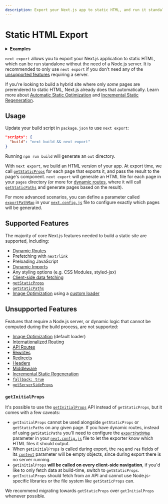 ```yaml
---
description: Export your Next.js app to static HTML, and run it standalone without the need of a Node.js server.
---
```


# Static HTML Export

<details>
  <summary><b>Examples</b></summary>
  <ul>
    <li><a href="https://github.com/vercel/next.js/tree/canary/examples/with-static-export">Static Export</a></li>
  </ul>
</details>

`next export` allows you to export your Next.js application to static HTML, which can be run standalone without the need of a Node.js server. It is recommended to only use `next export` if you don't need any of the [unsupported features](#unsupported-features) requiring a server.

If you're looking to build a hybrid site where only _some_ pages are prerendered to static HTML, Next.js already does that automatically. Learn more about [Automatic Static Optimization](/docs/advanced-features/automatic-static-optimization.md) and [Incremental Static Regeneration](/docs/basic-features/data-fetching.md#incremental-static-regeneration).

## Usage

Update your build script in `package.json` to use `next export`:

```json
"scripts": {
  "build": "next build && next export"
}
```

Running `npm run build` will generate an `out` directory.

With `next export`, we build an HTML version of your app. At export time, we call [`getStaticProps`](/docs/basic-features/data-fetching.md#getstaticprops-static-generation) for each page that exports it, and pass the result to the page's component. `next export` will generate an HTML file for each page in your `pages` directory (or more for [dynamic routes](/docs/routing/dynamic-routes.md), where it will call [`getStaticPaths`](/docs/basic-features/data-fetching.md#getstaticpaths-static-generation) and generate pages based on the result).

For more advanced scenarios, you can define a parameter called [`exportPathMap`](/docs/api-reference/next.config.js/exportPathMap.md) in your [`next.config.js`](/docs/api-reference/next.config.js/introduction.md) file to configure exactly which pages will be generated.

## Supported Features

The majority of core Next.js features needed to build a static site are supported, including:

- [Dynamic Routes](/docs/routing/dynamic-routes.md)
- Prefetching with `next/link`
- Preloading JavaScript
- [Dynamic Imports](/docs/advanced-features/dynamic-import.md)
- Any styling options (e.g. CSS Modules, styled-jsx)
- [Client-side data fetching](/docs/basic-features/data-fetching.md#fetching-data-on-the-client-side)
- [`getStaticProps`](/docs/basic-features/data-fetching.md#getstaticprops-static-generation)
- [`getStaticPaths`](/docs/basic-features/data-fetching.md#getstaticpaths-static-generation)
- [Image Optimization](/docs/basic-features/image-optimization.md) using a [custom loader](/docs/basic-features/image-optimization.md#loader)

## Unsupported Features

Features that require a Node.js server, or dynamic logic that cannot be computed during the build process, are not supported:

- [Image Optimization](/docs/basic-features/image-optimization.md) (default loader)
- [Internationalized Routing](/docs/advanced-features/i18n-routing.md)
- [API Routes](/docs/api-routes/introduction.md)
- [Rewrites](/docs/api-reference/next.config.js/rewrites.md)
- [Redirects](/docs/api-reference/next.config.js/redirects.md)
- [Headers](/docs/api-reference/next.config.js/headers.md)
- [Middleware](/docs/middleware.md)
- [Incremental Static Regeneration](/docs/basic-features/data-fetching.md#incremental-static-regeneration)
- [`fallback: true`](/docs/basic-features/data-fetching.md#fallback-true)
- [`getServerSideProps`](/docs/basic-features/data-fetching.md#getserversideprops-server-side-rendering)

### `getInitialProps`

It's possible to use the [`getInitialProps`](/docs/api-reference/data-fetching/getInitialProps.md) API instead of `getStaticProps`, but it comes with a few caveats:

  - `getInitialProps` cannot be used alongside `getStaticProps` or `getStaticPaths` on any given page. If you have dynamic routes, instead of using `getStaticPaths` you'll need to configure the [`exportPathMap`](/docs/api-reference/next.config.js/exportPathMap.md) parameter in your [`next.config.js`](/docs/api-reference/next.config.js/introduction.md) file to let the exporter know which HTML files it should output.
  - When `getInitialProps` is called during export, the `req` and `res` fields of its [`context`](/docs/api-reference/data-fetching/getInitialProps.md#context-object) parameter will be empty objects, since during export there is no server running.
  - `getInitialProps` **will be called on every client-side navigation**, if you'd like to only fetch data at build-time, switch to `getStaticProps`.
  - `getInitialProps` should fetch from an API and cannot use Node.js-specific libraries or the file system like `getStaticProps` can.

We recommend migrating towards `getStaticProps` over `getInitialProps` whenever possible.
